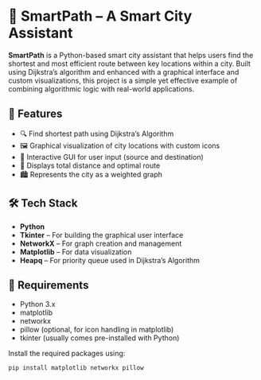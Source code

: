 # 🚦 SmartPath – A Smart City Assistant

**SmartPath** is a Python-based smart city assistant that helps users find the shortest and most efficient route between key locations within a city. Built using Dijkstra’s algorithm and enhanced with a graphical interface and custom visualizations, this project is a simple yet effective example of combining algorithmic logic with real-world applications.

## 🧠 Features

- 🔍 Find shortest path using Dijkstra’s Algorithm
- 🖼️ Graphical visualization of city locations with custom icons
- 📍 Interactive GUI for user input (source and destination)
- 📏 Displays total distance and optimal route
- 🏙️ Represents the city as a weighted graph

## 🛠️ Tech Stack

- **Python**
- **Tkinter** – For building the graphical user interface
- **NetworkX** – For graph creation and management
- **Matplotlib** – For data visualization
- **Heapq** – For priority queue used in Dijkstra’s Algorithm

## 📌 Requirements

- Python 3.x
- matplotlib
- networkx
- pillow (optional, for icon handling in matplotlib)
- tkinter (usually comes pre-installed with Python)

Install the required packages using:

```bash
pip install matplotlib networkx pillow



